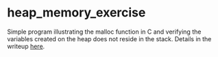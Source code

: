 # heap_memory_exercise
Simple program illustrating the malloc function in C and verifying the variables created on the heap does not reside in the stack. Details in the writeup [here](https://medium.com/@natretsel/program-memory-layout-stack-and-heap-0e644bab7462).
